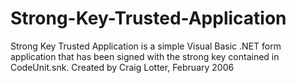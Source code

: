 Strong-Key-Trusted-Application
==============================

Strong Key Trusted Application is a simple Visual Basic .NET form application that has been signed with the strong key contained in CodeUnit.snk. Created by Craig Lotter, February 2006
